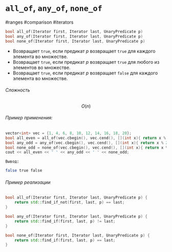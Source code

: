 # `all_of`, `any_of`, `none_of`
#ranges #comparison #iterators

```cpp
bool all_of(Iterator first, Iterator last, UnaryPredicate p)
bool any_of(Iterator first, Iterator last, UnaryPredicate p)
bool none_of(Iterator first, Iterator last, UnaryPredicate p)
```
- Возвращает `true`, если предикат $p$ возвращает `true` для каждого элемента во множестве.
- Возвращает `true`, если предикат $p$ возвращает `true` для любого из элементов во множестве.
- Возвращает `true`, если предикат $p$ возвращает `false` для каждого элемента во множестве.
###### Сложность 
$$O(n)$$
###### Пример применения:
```cpp
vector<int> vec = {1, 4, 6, 8, 10, 12, 14, 16, 18, 20};
bool all_even = all_of(vec.cbegin(), vec.cend(), [](int x){ return x % 2 == 0; });
bool any_odd = any_of(vec.cbegin(), vec.cend(), [](int x){ return x % 2 == 1; });
bool none_odd = none_of(vec.cbegin(), vec.cend(), [](int x){ return x % 2 == 1; });
cout << all_even << ' ' << any_odd << ' ' << none_odd;
```
`Вывод:`
```bash
false true false
```
###### Пример реализации
```cpp
bool all_of(Iterator first, Iterator last, UnaryPredicate p) {
	return std::find_if_not(first, last, p) == last;
}

bool any_of(Iterator first, Iterator last, UnaryPredicate p) {
	return std::find_if(first, last, p) != last;
}

bool none_of(Iterator first, Iterator last, UnaryPredicate p) {
	return std::find_if(first, last, p) == last;
}
```
